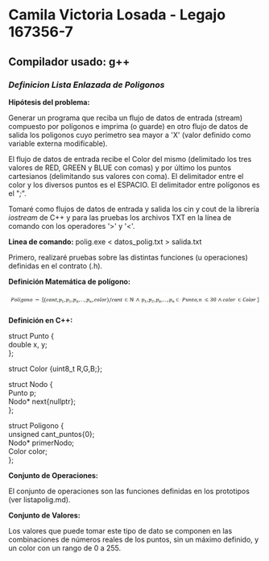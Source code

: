 # Camila Victoria Losada - Legajo 167356-7
## Compilador usado: g++
### *Definicion Lista Enlazada de Poligonos*

**Hipótesis del problema:**  

Generar un programa que reciba un flujo de datos de entrada (stream) compuesto por polígonos e imprima (o guarde) en otro flujo de datos de salida los poligonos cuyo perímetro sea mayor a 'X' (valor definido como variable externa modificable).

El flujo de datos de entrada recibe el Color del mismo (delimitado los tres valores de RED, GREEN y BLUE con comas) y por último los puntos cartesianos (delimitando sus valores con coma). El delimitador entre el color y los diversos puntos es el ESPACIO. El delimitador entre polígonos es el "*;*".

Tomaré como flujos de datos de entrada y salida los cin y cout de la librería *iostream* de C++ y para las pruebas los archivos TXT en la línea de comando con los operadores '>' y '<'.

**Linea de comando:** polig.exe < datos_polig.txt > salida.txt

Primero, realizaré pruebas sobre las distintas funciones (u operaciones) definidas en el contrato (.h).  

**Definición Matemática de polígono:**  

![Funcion Poligono](https://github.com/closada/AED/blob/master/Imgs/POLIGONOV02.JPG) 

**Definición en C++:**  

struct Punto {  
   double x, y;  
};  

struct Color {uint8_t R,G,B;};  

struct Nodo {  
    Punto p;  
    Nodo* next{nullptr};  
};  


struct Poligono {  
    unsigned cant_puntos{0};  
    Nodo* primerNodo;  
    Color color;  
};  

**Conjunto de Operaciones:**  

El conjunto de operaciones son las funciones definidas en los prototipos (ver listapolig.md).    

**Conjunto de Valores:**  

Los valores que puede tomar este tipo de dato se componen en las combinaciones de números reales de los puntos, sin un máximo definido, y un color con un rango de 0 a 255.
